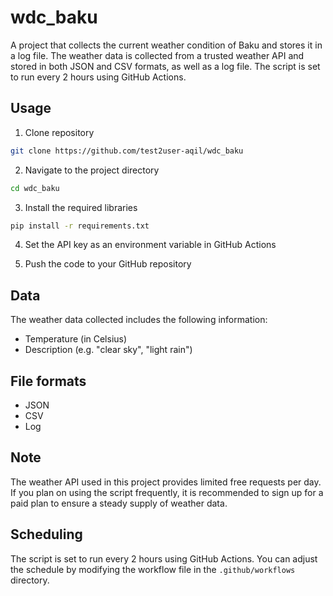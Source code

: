 # wdc_baku

A project that collects the current weather condition of Baku and stores it in a log file. The weather data is collected from a trusted weather API and stored in both JSON and CSV formats, as well as a log file. The script is set to run every 2 hours using GitHub Actions.

## Usage

1. Clone repository

```bash
git clone https://github.com/test2user-aqil/wdc_baku
```

2. Navigate to the project directory

```bash
cd wdc_baku
```

3. Install the required libraries

```bash
pip install -r requirements.txt
```

4. Set the API key as an environment variable in GitHub Actions

5. Push the code to your GitHub repository

## Data

The weather data collected includes the following information:

-   Temperature (in Celsius)
-   Description (e.g. "clear sky", "light rain")

## File formats

-   JSON
-   CSV
-   Log

## Note

The weather API used in this project provides limited free requests per day. If you plan on using the script frequently, it is recommended to sign up for a paid plan to ensure a steady supply of weather data.

## Scheduling

The script is set to run every 2 hours using GitHub Actions. You can adjust the schedule by modifying the workflow file in the `.github/workflows` directory.
